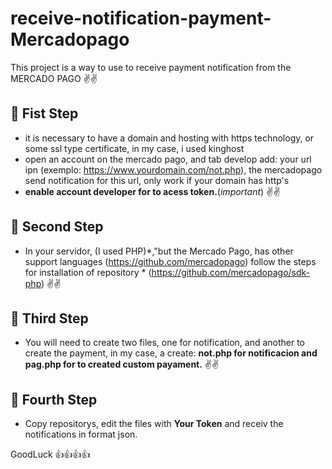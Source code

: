 # receive-notification-payment-Mercadopago
This project is a way to use to receive payment notification from the MERCADO PAGO
✌✌
## 🚀 Fist Step
   - it is necessary to have a domain and hosting with https technology, or some ssl type certificate, in my case, i used kinghost
   - open an account on the mercado pago, and tab develop add: your url ipn (exemplo: https://www.yourdomain.com/not.php), the mercadopago send notification for this url, only 
   work if your domain has http's
   - **enable  account developer for to acess token.**(*important*)
✌✌
## 🚀 Second Step
  - In your servidor, (I used PHP)*,"but the Mercado Pago, has other support languages (https://github.com/mercadopago) follow the steps for installation of repository *
  (https://github.com/mercadopago/sdk-php)
✌✌
## 🚀 Third Step
  - You will need to create two files, one for notification, and another to create the payment, in my case, a create: **not.php for notificacion and  pag.php for to created custom payament.**
✌✌
## 🚀 Fourth Step
  - Copy repositorys, edit  the files with **Your Token** and receiv  the notifications in format json.

  GoodLuck 👍👍👍👍
  
